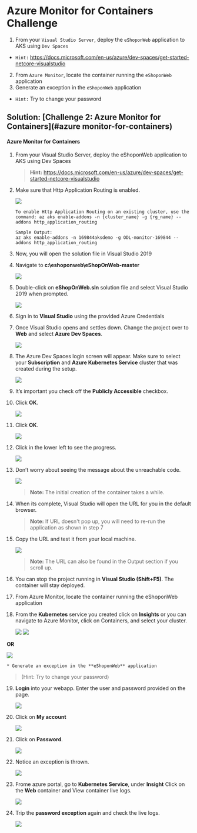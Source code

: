 # Azure Monitor for Containers Challenge

1. From your `Visual Studio Server`, deploy the `eShoponWeb` application to AKS using `Dev Spaces`
  * `Hint:` https://docs.microsoft.com/en-us/azure/dev-spaces/get-started-netcore-visualstudio
2. From `Azure Monitor`, locate the container running the `eShoponWeb` application
3. Generate an exception in the `eShoponWeb` application
  * `Hint:` Try to change your password



## Solution: [Challenge 2: Azure Monitor for Containers](#azure monitor-for-containers)


#### Azure Monitor for Containers

1. From your Visual Studio Server, deploy the eShoponWeb application to AKS using Dev Spaces

    > **Hint:** https://docs.microsoft.com/en-us/azure/dev-spaces/get-started-netcore-visualstudio

2. Make sure that Http Application Routing is enabled.

    <img src="images/aks01.jpg"/>

    ```   
    To enable Http Application Routing on an existing cluster, use the command: az aks enable-addons -n {cluster_name} -g {rg_name} --addons http_application_routing
    ```

    ```
    Sample Output:
    az aks enable-addons -n 169844aksdemo -g ODL-monitor-169844 --addons http_application_routing
    ```
3. Now, you will open the solution file in Visual Studio 2019


4. Navigate to **c:\eshoponweb\eShopOnWeb-master**

    <img src="images/eshop.jpg"/>

5. Double-click on **eShopOnWeb.sln** solution file and select Visual Studio 2019 when prompted.

    <img src="images/challenge3-step3.png"/>

6. Sign in to **Visual Studio** using the provided Azure Credentials

7. Once Visual Studio opens and settles down. Change the project over to **Web** and select **Azure Dev Spaces**.

    <img src="images/challenge3-step-7.jpg"/>

8. The Azure Dev Spaces login screen will appear. Make sure to select your **Subscription** and **Azure Kubernetes Service** cluster that was created during the setup.

    <img src="images/eshop2.jpg"/>

9. It’s important you check off the **Publicly Accessible** checkbox.

10. Click **OK**.

    <img src="images/eshop1.jpg"/>

11. Click **OK**.

    <img src="images/eshop3.jpg"/>

12. Click in the lower left to see the progress.

    <img src="images/eshop4.jpg"/>

13. Don’t worry about seeing the message about the unreachable code.

    <img src="images/eshop5.jpg"/>

    > **Note:** The initial creation of the container takes a while.

14. When its complete, Visual Studio will open the URL for you in the default browser.


    > **Note:** If URL doesn't pop up, you will need to re-run the application as shown in step 7

15. Copy the URL and test it from your local machine.

    <img src="images/eshop7.jpg"/>

    > **Note:** The URL can also be found in the Output section if you scroll up.

16. You can stop the project running in **Visual Studio (Shift+F5)**. The container will stay deployed.

17. From Azure Monitor, locate the container running the eShoponWeb application

18. From the **Kubernetes** service you created click on **Insights** or you can navigate to Azure Monitor, click on Containers, and select your cluster.

    <img src="images/eshop8.jpg"/>

    <img src="images/eshop9.jpg"/>

  **OR**

   <img src="images/eshop10.jpg"/>

    * Generate an exception in the **eShoponWeb** application

   > (Hint: Try to change your password)


19. **Login** into your webapp. Enter the user and password provided on the page.

    <img src="images/eshop11.jpg"/>

20. Click on **My account**

    <img src="images/eshop12.jpg"/>

21. Click on **Password**.

    <img src="images/eshop13.jpg"/>

22. Notice an exception is thrown.

    <img src="images/eshop14.jpg"/>

23. Frome azure portal, go to **Kubernetes Service**, under **Insight** Click on the **Web** container and View container live logs.

    <img src="images/eshop15.jpg"/>

24. Trip the **password exception** again and check the live logs.

    <img src="images/aks16.jpg"/>
